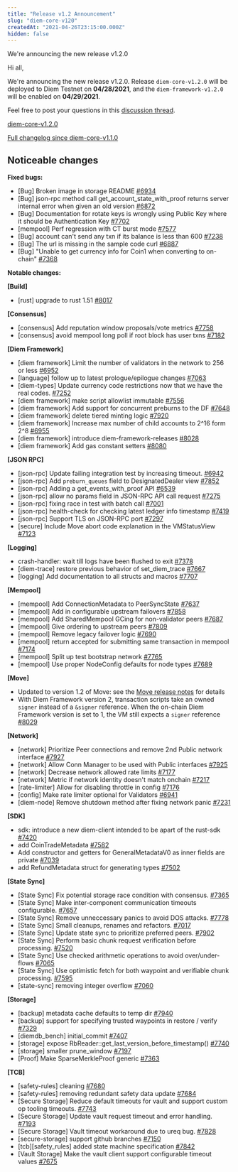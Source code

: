 ```yaml
---
title: "Release v1.2 Announcement"
slug: "diem-core-v120"
createdAt: "2021-04-26T23:15:00.000Z"
hidden: false
---
```

We're announcing the new release v1.2.0

Hi all,

We're announcing the new release v1.2.0.
Release `diem-core-v1.2.0` will be deployed to Diem Testnet on **04/28/2021**, and the `diem-framework-v1.2.0` will be enabled on **04/29/2021**.

Feel free to post your questions in this [discussion thread](https://developers.diem.com/main/discuss/60875bd734f240002a026c92).

[diem-core-v1.2.0](https://github.com/diem/diem/tree/diem-core-v1.2.0)

[Full changelog since diem-core-v1.1.0](https://github.com/diem/diem/compare/diem-core-v1.1.0...diem-core-v1.2.0)

## Noticeable changes

**Fixed bugs:**

- \[Bug\] Broken image in storage README [\#6934](https://github.com/diem/diem/issues/6934)
- \[Bug\] json-rpc method call get\_account\_state\_with\_proof returns server internal error when given an old version [\#6872](https://github.com/diem/diem/issues/6872)
- \[Bug\] Documentation for rotate keys is wrongly using Public Key where it should be Authentication Key [\#7702](https://github.com/diem/diem/issues/7702)
- \[mempool\] Perf regression with CT burst mode [\#7577](https://github.com/diem/diem/issues/7577)
- \[Bug\] account can't send any txn if its balance is less than 600 [\#7238](https://github.com/diem/diem/issues/7238)
- \[Bug\] The url is missing in the sample code curl [\#6887](https://github.com/diem/diem/issues/6887)
- \[Bug\] "Unable to get currency info for Coin1 when converting to on-chain" [\#7368](https://github.com/diem/diem/issues/7368)


**Notable changes:**

**[Build]**

- [rust] upgrade to rust 1.51 [\#8017](https://github.com/diem/diem/pull/8017)

**[Consensus]**

- [consensus] Add reputation window proposals/vote metrics [\#7758](https://github.com/diem/diem/pull/7758)
- [consensus] avoid mempool long poll if root block has user txns [\#7182](https://github.com/diem/diem/pull/7182)

**[Diem Framework]**

- [diem framework] Limit the number of validators in the network to 256 or less [\#6952](https://github.com/diem/diem/pull/6952)
- [language] follow up to latest prologue/epilogue changes [\#7063](https://github.com/diem/diem/pull/7063)
- [diem-types] Update currency code restrictions now that we have the real codes. [\#7252](https://github.com/diem/diem/pull/7252)
- [diem framework] make script allowlist immutable [\#7556](https://github.com/diem/diem/pull/7556)
- [diem framework] Add support for concurrent preburns to the DF [\#7648](https://github.com/diem/diem/pull/7648)
- [diem framework] delete tiered minting logic [\#7920](https://github.com/diem/diem/pull/7920)
- [diem framework] Increase max number of child accounts to 2^16 form 2^8 [\#6955](https://github.com/diem/diem/pull/6955)
- [diem framework] introduce diem-framework-releases [\#8028](https://github.com/diem/diem/pull/8028)
- [diem framework] Add gas constant setters  [\#8080](https://github.com/diem/diem/pull/8080)

**[JSON RPC]**

- [json-rpc] Update failing integration test by increasing timeout. [\#6942](https://github.com/diem/diem/pull/6942)
- [json-rpc] Add `preburn_queues` field to DesignatedDealer view [\#7852](https://github.com/diem/diem/pull/7852)
- [json-rpc] Adding a get_events_with_proof API [\#6539](https://github.com/diem/diem/pull/6539)
- [json-rpc] allow no params field in JSON-RPC API call request [\#7275](https://github.com/diem/diem/pull/7275)
- [json-rpc] fixing race in test with batch call [\#7001](https://github.com/diem/diem/pull/7001)
- [json-rpc] health-check for checking latest ledger info timestamp [\#7419](https://github.com/diem/diem/pull/7419)
- [json-rpc] Support TLS on JSON-RPC port [\#7297](https://github.com/diem/diem/pull/7297)
- [secure] Include Move abort code explanation in the VMStatusView [\#7123](https://github.com/diem/diem/pull/7123)

**[Logging]**

- crash-handler: wait till logs have been flushed to exit [\#7378](https://github.com/diem/diem/pull/7378)
- [diem-trace] restore previous behavior of set_diem_trace [\#7667](https://github.com/diem/diem/pull/7667)
- [logging] Add documentation to all structs and macros [\#7707](https://github.com/diem/diem/pull/7707)

**[Mempool]**

- [mempool] Add ConnectionMetadata to PeerSyncState [\#7637](https://github.com/diem/diem/pull/7637)
- [mempool] Add in configurable upstream failovers [\#7858](https://github.com/diem/diem/pull/7858)
- [mempool] Add SharedMempool GCing for non-validator peers [\#7687](https://github.com/diem/diem/pull/7687)
- [mempool] Give ordering to upstream peers [\#7809](https://github.com/diem/diem/pull/7809)
- [mempool] Remove legacy failover logic [\#7690](https://github.com/diem/diem/pull/7690)
- [mempool] return accepted for submitting same transaction in mempool [\#7174](https://github.com/diem/diem/pull/7174)
- [mempool] Split up test bootstrap network [\#7765](https://github.com/diem/diem/pull/7765)
- [mempool] Use proper NodeConfig defaults for node types [\#7689](https://github.com/diem/diem/pull/7689)

**[Move]**

- Updated to version 1.2 of Move: see the [Move release notes](https://github.com/diem/diem/blob/main/language/RELEASES.md#move-version-12) for details
- With Diem Framework version 2, transaction scripts take an owned `signer` instead of a `&signer` reference. When the on-chain Diem Framework version is set to 1, the VM still expects a `signer` reference [\#8029](https://github.com/diem/diem/pull/8029)

**[Network]**

- [network] Prioritize Peer connections and remove 2nd Public network interface [\#7927](https://github.com/diem/diem/pull/7927)
- [network] Allow Conn Manager to be used with Public interfaces [\#7925](https://github.com/diem/diem/pull/7925)
- [network] Decrease network allowed rate limits [\#7177](https://github.com/diem/diem/pull/7177)
- [network] Metric if network identity doesn't match onchain [\#7217](https://github.com/diem/diem/pull/7217)
- [rate-limiter] Allow for disabling throttle in config [\#7176](https://github.com/diem/diem/pull/7176)
- [config] Make rate limiter optional for Validators [\#6941](https://github.com/diem/diem/pull/6941)
- [diem-node] Remove shutdown method after fixing network panic [\#7231](https://github.com/diem/diem/pull/7231)

**[SDK]**

- sdk: introduce a new diem-client intended to be apart of the rust-sdk [\#7420](https://github.com/diem/diem/pull/7420)
- add CoinTradeMetadata [\#7582](https://github.com/diem/diem/pull/7582)
- Add constructor and getters for GeneralMetadataV0 as inner fields are private [\#7039](https://github.com/diem/diem/pull/7039)
- add RefundMetadata struct for generating types [\#7502](https://github.com/diem/diem/pull/7502)

**[State Sync]**

- [State Sync] Fix potential storage race condition with consensus. [\#7365](https://github.com/diem/diem/pull/7365)
- [State Sync] Make inter-component communication timeouts configurable. [\#7657](https://github.com/diem/diem/pull/7657)
- [State Sync] Remove unneccessary panics to avoid DOS attacks. [\#7778](https://github.com/diem/diem/pull/7778)
- [State Sync] Small cleanups, renames and refactors. [\#7017](https://github.com/diem/diem/pull/7017)
- [State Sync] Update state sync to prioritize preferred peers. [\#7902](https://github.com/diem/diem/pull/7902)
- [State Sync] Perform basic chunk request verification before processing. [\#7520](https://github.com/diem/diem/pull/7520)
- [State Sync] Use checked arithmetic operations to avoid over/under-flows [\#7065](https://github.com/diem/diem/pull/7065)
- [State Sync] Use optimistic fetch for both waypoint and verifiable chunk processing. [\#7595](https://github.com/diem/diem/pull/7595)
- [state-sync] removing integer overflow [\#7060](https://github.com/diem/diem/pull/7060)

**[Storage]**

- [backup] metadata cache defaults to temp dir [\#7940](https://github.com/diem/diem/pull/7940)
- [backup] support for specifying trusted waypoints in restore / verify [\#7329](https://github.com/diem/diem/pull/7329)
- [diemdb_bench] initial_commit [\#7407](https://github.com/diem/diem/pull/7407)
- [storage] expose RbReader::get_last_version_before_timestamp() [\#7740](https://github.com/diem/diem/pull/7740)
- [storage] smaller prune_window [\#7197](https://github.com/diem/diem/pull/7197)
- [Proof] Make SparseMerkleProof generic [\#7363](https://github.com/diem/diem/pull/7363)

**[TCB]**

- [safety-rules] cleaning [\#7680](https://github.com/diem/diem/pull/7680)
- [safety-rules] removing redundant safety data update [\#7684](https://github.com/diem/diem/pull/7684)
- [Secure Storage] Reduce default timeouts for vault and support custom op tooling timeouts. [\#7743](https://github.com/diem/diem/pull/7743)
- [Secure Storage] Update vault request timeout and error handling. [\#7193](https://github.com/diem/diem/pull/7193)
- [Secure Storage] Vault timeout workaround due to ureq bug. [\#7828](https://github.com/diem/diem/pull/7828)
- [secure-storage] support github branches [\#7150](https://github.com/diem/diem/pull/7150)
- [tcb][safety_rules] added state machine specification [\#7842](https://github.com/diem/diem/pull/7842)
- [Vault Storage] Make the vault client support configurable timeout values [\#7675](https://github.com/diem/diem/pull/7675)